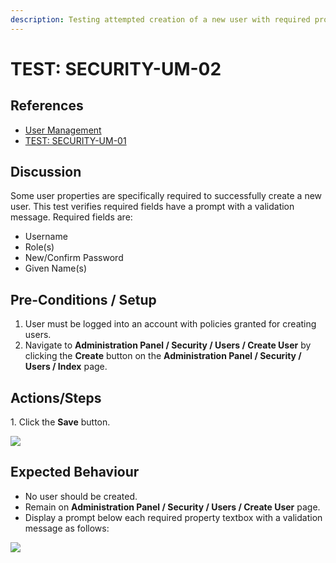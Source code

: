 ```yaml
---
description: Testing attempted creation of a new user with required properties missing.
---
```


# TEST: SECURITY-UM-02

## References

* [User Management](../../../../../../operations/system-administration/security-administration/user-management.md)
* [TEST: SECURITY-UM-01](test-security-um-01.md)

## Discussion

Some user properties are specifically required to successfully create a new user. This test verifies required fields have a prompt with a validation message. Required fields are:

* Username
* Role(s)
* New/Confirm Password
* Given Name(s)

## Pre-Conditions / Setup

1. User must be logged into an account with policies granted for creating users.
2. Navigate to **Administration Panel / Security / Users / Create User** by clicking the **Create** button on the **Administration Panel / Security / Users / Index** page.

## Actions/Steps

1\. Click the **Save** button.  &#x20;

![](../../../../../../.gitbook/assets/blankcreate\_savebutton.png)

## Expected Behaviour

* No user should be created.
* Remain on **Administration Panel / Security / Users / Create User** page.
* Display a prompt below each required property textbox with a validation message as follows:

![](../../../../../../.gitbook/assets/blankcreate\_prompted.png)
